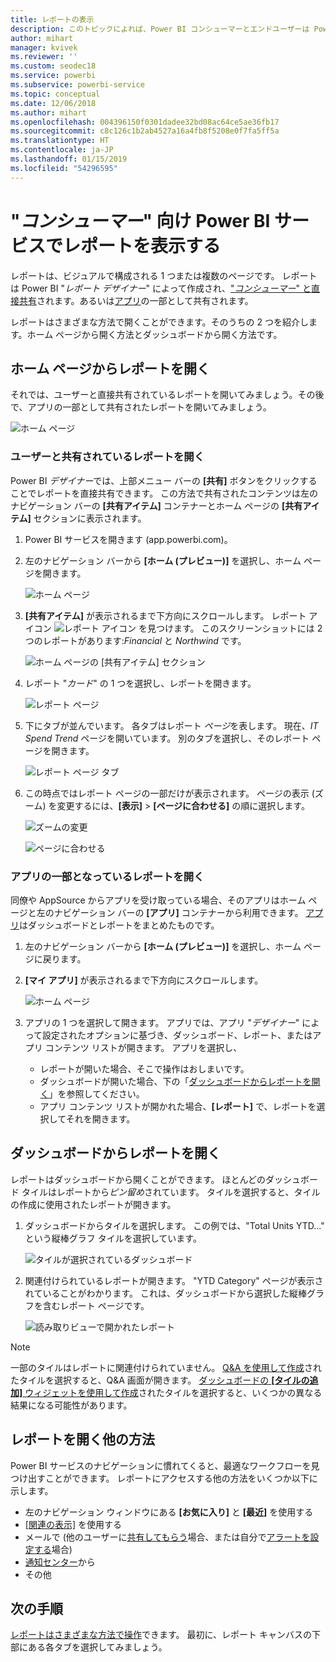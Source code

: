 ```yaml
---
title: レポートの表示
description: このトピックによれば、Power BI コンシューマーとエンドユーザーは Power BI レポートを開いて確認する必要がありました。
author: mihart
manager: kvivek
ms.reviewer: ''
ms.custom: seodec18
ms.service: powerbi
ms.subservice: powerbi-service
ms.topic: conceptual
ms.date: 12/06/2018
ms.author: mihart
ms.openlocfilehash: 004396150f0301dadee32bd08ac64ce5ae36fb17
ms.sourcegitcommit: c8c126c1b2ab4527a16a4fb8f5208e0f7fa5ff5a
ms.translationtype: HT
ms.contentlocale: ja-JP
ms.lasthandoff: 01/15/2019
ms.locfileid: "54296595"
---
```

# <a name="view-a-report-in-power-bi-service-for-consumers"></a>"*コンシューマー*" 向け Power BI サービスでレポートを表示する
レポートは、ビジュアルで構成される 1 つまたは複数のページです。 レポートは Power BI "*レポート デザイナー*" によって作成され、["*コンシューマー*" と直接共有](end-user-shared-with-me.md)されます。あるいは[アプリ](end-user-apps.md)の一部として共有されます。 

レポートはさまざまな方法で開くことができます。そのうちの 2 つを紹介します。ホーム ページから開く方法とダッシュボードから開く方法です。 

<!-- add art-->


## <a name="open-a-report-from-your-home-page"></a>ホーム ページからレポートを開く
それでは、ユーザーと直接共有されているレポートを開いてみましょう。その後で、アプリの一部として共有されたレポートを開いてみましょう。

   ![ホーム ページ](./media/end-user-report-open/power-bi-home.png)

### <a name="open-a-report-that-has-been-shared-with-you"></a>ユーザーと共有されているレポートを開く
Power BI *デザイナー*では、上部メニュー バーの **[共有]** ボタンをクリックすることでレポートを直接共有できます。 この方法で共有されたコンテンツは左のナビゲーション バーの **[共有アイテム]** コンテナーとホーム ページの **[共有アイテム]** セクションに表示されます。

1. Power BI サービスを開きます (app.powerbi.com)。

2. 左のナビゲーション バーから **[ホーム (プレビュー)]** を選択し、ホーム ページを開きます。  

   ![ホーム ページ](./media/end-user-report-open/power-bi-select-home.png)
   
3. **[共有アイテム]** が表示されるまで下方向にスクロールします。 レポート アイコン ![レポート アイコン](./media/end-user-report-open/power-bi-report-icon.png) を見つけます。 このスクリーンショットには 2 つのレポートがあります:*Financial* と *Northwind* です。 
   
   ![ホーム ページの [共有アイテム] セクション](./media/end-user-report-open/power-bi-shared.png)

4. レポート "*カード*" の 1 つを選択し、レポートを開きます。

   ![レポート ページ](./media/end-user-report-open/power-bi-report1.png)

5. 下にタブが並んでいます。 各タブはレポート *ページ*を表します。 現在、*IT Spend Trend* ページを開いています。 別のタブを選択し、そのレポート ページを開きます。 

   ![レポート ページ タブ](./media/end-user-report-open/power-bi-tabs.png)

6. この時点ではレポート ページの一部だけが表示されます。 ページの表示 (ズーム) を変更するには、**[表示]** > **[ページに合わせる]** の順に選択します。

   ![ズームの変更](./media/end-user-report-open/power-bi-fit.png)

   ![ページに合わせる](./media/end-user-report-open/power-bi-report2.png)

### <a name="open-a-report-that-is-part-of-an-app"></a>アプリの一部となっているレポートを開く
同僚や AppSource からアプリを受け取っている場合、そのアプリはホーム ページと左のナビゲーション バーの **[アプリ]** コンテナーから利用できます。 [アプリ](end-user-apps.md)はダッシュボードとレポートをまとめたものです。

1. 左のナビゲーション バーから **[ホーム (プレビュー)]** を選択し、ホーム ページに戻ります。

7. **[マイ アプリ]** が表示されるまで下方向にスクロールします。

   ![ホーム ページ](./media/end-user-report-open/power-bi-my-apps.png)

8. アプリの 1 つを選択して開きます。 アプリでは、アプリ "*デザイナー*" によって設定されたオプションに基づき、ダッシュボード、レポート、またはアプリ コンテンツ リストが開きます。 アプリを選択し、
    - レポートが開いた場合、そこで操作はおしまいです。
    - ダッシュボードが開いた場合、下の「[ダッシュボードからレポートを開く](#Open-a-report-from-a-dashboard)」を参照してください。
    - アプリ コンテンツ リストが開かれた場合、**[レポート]** で、レポートを選択してそれを開きます。


## <a name="open-a-report-from-a-dashboard"></a>ダッシュボードからレポートを開く
レポートはダッシュボードから開くことができます。 ほとんどのダッシュボード タイルはレポートから*ピン留め*されています。 タイルを選択すると、タイルの作成に使用されたレポートが開きます。 

1. ダッシュボードからタイルを選択します。 この例では、"Total Units YTD..." という縦棒グラフ タイルを選択しています。

    ![タイルが選択されているダッシュボード](./media/end-user-report-open/power-bi-dashboard.png)

2.  関連付けられているレポートが開きます。 "YTD Category" ページが表示されていることがわかります。 これは、ダッシュボードから選択した縦棒グラフを含むレポート ページです。

    ![読み取りビューで開かれたレポート](./media/end-user-report-open/power-bi-report-new.png)

> [!NOTE]
> 一部のタイルはレポートに関連付けられていません。 [Q&A を使用して作成](end-user-q-and-a.md)されたタイルを選択すると、Q&A 画面が開きます。 [ダッシュボードの **[タイルの追加]** ウィジェットを使用して作成](../service-dashboard-add-widget.md)されたタイルを選択すると、いくつかの異なる結果になる可能性があります。  


##  <a name="still-more-ways-to-open-a-report"></a>レポートを開く他の方法
Power BI サービスのナビゲーションに慣れてくると、最適なワークフローを見つけ出すことができます。 レポートにアクセスする他の方法をいくつか以下に示します。
- 左のナビゲーション ウィンドウにある **[お気に入り]** と **[最近]** を使用する    
- [[関連の表示]](end-user-related.md) を使用する    
- メールで (他のユーザーに[共有してもらう](../service-share-reports.md)場合、または自分で[アラートを設定する](end-user-alerts.md)場合)    
- [通知センター](end-user-notification-center.md)から    
- その他

## <a name="next-steps"></a>次の手順
[レポートはさまざまな方法で操作](end-user-reading-view.md)できます。  最初に、レポート キャンバスの下部にある各タブを選択してみましょう。

